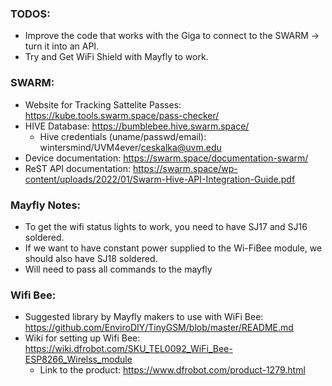 ### TODOS:
- Improve the code that works with the Giga to connect to the SWARM -> turn it into an API.
- Try and Get WiFi Shield with Mayfly to work.
  
### SWARM:
- Website for Tracking Sattelite Passes: https://kube.tools.swarm.space/pass-checker/
- HIVE Database: https://bumblebee.hive.swarm.space/
  - Hive credentials (uname/passwd/email): wintersmind/UVM4ever/ceskalka@uvm.edu
- Device documentation: https://swarm.space/documentation-swarm/
- ReST API documentation: https://swarm.space/wp-content/uploads/2022/01/Swarm-Hive-API-Integration-Guide.pdf

### Mayfly Notes:
- To get the wifi status lights to work, you need to have SJ17 and SJ16 soldered.
- If we want to have constant power supplied to the Wi-FiBee module, we should also have SJ18 soldered.
- Will need to pass all commands to the mayfly

### Wifi Bee:
- Suggested library by Mayfly makers to use with WiFi Bee: https://github.com/EnviroDIY/TinyGSM/blob/master/README.md
- Wiki for setting up Wifi Bee: https://wiki.dfrobot.com/SKU_TEL0092_WiFi_Bee-ESP8266_Wirelss_module
  - Link to the product: https://www.dfrobot.com/product-1279.html
